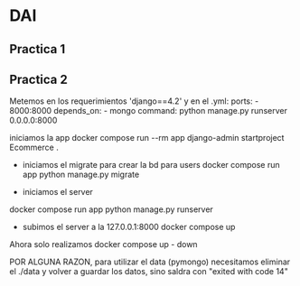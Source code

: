 # DAI

## Practica 1


## Practica 2
Metemos en los requerimientos 'django==4.2' y en el .yml:
    ports:
      - 8000:8000
    depends_on:
      - mongo
    command: python manage.py runserver 0.0.0.0:8000

iniciamos la app
docker compose run --rm app django-admin startproject Ecommerce .

- iniciamos el migrate para crear la bd para users
docker compose run app python manage.py migrate

- iniciamos el server

docker compose run app python manage.py runserver

- subimos el server a la 127.0.0.1:8000
docker compose up

Ahora solo realizamos docker compose up - down 


POR ALGUNA RAZON, para utilizar el data (pymongo) necesitamos eliminar el ./data y volver a guardar los datos, sino saldra con "exited with code 14"